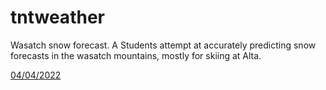 # tntweather
Wasatch snow forecast. A Students attempt at accurately predicting snow forecasts in the wasatch mountains, mostly for skiing at Alta. 

[04/04/2022](04-04-2022.md)
